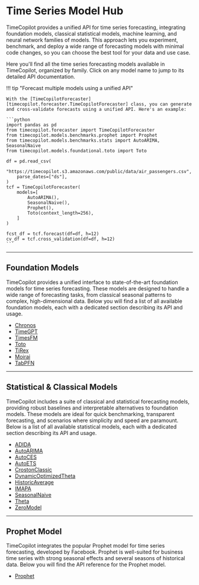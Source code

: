 # Time Series Model Hub


TimeCopilot provides a unified API for time series forecasting, integrating foundation models, classical statistical models, machine learning, and neural network families of models. This approach lets you experiment, benchmark, and deploy a wide range of forecasting models with minimal code changes, so you can choose the best tool for your data and use case.

Here you'll find all the time series forecasting models available in TimeCopilot, organized by family. Click on any model name to jump to its detailed API documentation.

!!! tip "Forecast multiple models using a unified API"

    With the [TimeCopilotForecaster][timecopilot.forecaster.TimeCopilotForecaster] class, you can generate and cross-validate forecasts using a unified API. Here's an example:

    ```python
    import pandas as pd
    from timecopilot.forecaster import TimeCopilotForecaster
    from timecopilot.models.benchmarks.prophet import Prophet
    from timecopilot.models.benchmarks.stats import AutoARIMA, SeasonalNaive
    from timecopilot.models.foundational.toto import Toto

    df = pd.read_csv(
        "https://timecopilot.s3.amazonaws.com/public/data/air_passengers.csv",
        parse_dates=["ds"],
    )
    tcf = TimeCopilotForecaster(
        models=[
            AutoARIMA(),
            SeasonalNaive(),
            Prophet(),
            Toto(context_length=256),
        ]
    )

    fcst_df = tcf.forecast(df=df, h=12)
    cv_df = tcf.cross_validation(df=df, h=12)
    ```

---

## Foundation Models

TimeCopilot provides a unified interface to state-of-the-art foundation models for time series forecasting. These models are designed to handle a wide range of forecasting tasks, from classical seasonal patterns to complex, high-dimensional data. Below you will find a list of all available foundation models, each with a dedicated section describing its API and usage.

- [Chronos](api/models/foundational/models.md#timecopilot.models.foundational.chronos)
- [TimeGPT](api/models/foundational/models.md#timecopilot.models.foundational.timegpt)
- [TimesFM](api/models/foundational/models.md#timecopilot.models.foundational.timesfm)
- [Toto](api/models/foundational/models.md#timecopilot.models.foundational.toto)
- [TiRex](api/models/foundational/models.md#timecopilot.models.foundational.tirex)
- [Moirai](api/models/foundational/models.md#timecopilot.models.foundational.moirai)
- [TabPFN](api/models/foundational/models.md#timecopilot.models.foundational.tabpfn)

---

## Statistical & Classical Models

TimeCopilot includes a suite of classical and statistical forecasting models, providing robust baselines and interpretable alternatives to foundation models. These models are ideal for quick benchmarking, transparent forecasting, and scenarios where simplicity and speed are paramount. Below is a list of all available statistical models, each with a dedicated section describing its API and usage.

- [ADIDA](api/models/benchmarks/stats.md#timecopilot.models.benchmarks.stats.ADIDA)
- [AutoARIMA](api/models/benchmarks/stats.md#timecopilot.models.benchmarks.stats.AutoARIMA)
- [AutoCES](api/models/benchmarks/stats.md#timecopilot.models.benchmarks.stats.AutoCES)
- [AutoETS](api/models/benchmarks/stats.md#timecopilot.models.benchmarks.stats.AutoETS)
- [CrostonClassic](api/models/benchmarks/stats.md#timecopilot.models.benchmarks.stats.CrostonClassic)
- [DynamicOptimizedTheta](api/models/benchmarks/stats.md#timecopilot.models.benchmarks.stats.DynamicOptimizedTheta)
- [HistoricAverage](api/models/benchmarks/stats.md#timecopilot.models.benchmarks.stats.HistoricAverage)
- [IMAPA](api/models/benchmarks/stats.md#timecopilot.models.benchmarks.stats.IMAPA)
- [SeasonalNaive](api/models/benchmarks/stats.md#timecopilot.models.benchmarks.stats.SeasonalNaive)
- [Theta](api/models/benchmarks/stats.md#timecopilot.models.benchmarks.stats.Theta)
- [ZeroModel](api/models/benchmarks/stats.md#timecopilot.models.benchmarks.stats.ZeroModel)

---

## Prophet Model

TimeCopilot integrates the popular Prophet model for time series forecasting, developed by Facebook. Prophet is well-suited for business time series with strong seasonal effects and several seasons of historical data. Below you will find the API reference for the Prophet model.


- [Prophet](api/models/benchmarks/prophet.md/#timecopilot.models.benchmarks.prophet.Prophet)